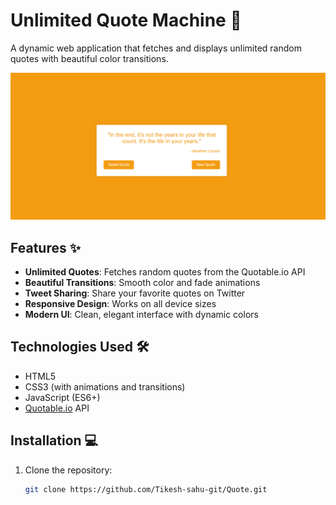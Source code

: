 # Unlimited Quote Machine 🌈

A dynamic web application that fetches and displays unlimited random quotes with beautiful color transitions.

![Quote Machine Screenshot](screenshot.png)

## Features ✨

- **Unlimited Quotes**: Fetches random quotes from the Quotable.io API
- **Beautiful Transitions**: Smooth color and fade animations
- **Tweet Sharing**: Share your favorite quotes on Twitter
- **Responsive Design**: Works on all device sizes
- **Modern UI**: Clean, elegant interface with dynamic colors

## Technologies Used 🛠️

- HTML5
- CSS3 (with animations and transitions)
- JavaScript (ES6+)
- [Quotable.io](https://api.quotable.io) API

## Installation 💻

1. Clone the repository:
   ```bash
   git clone https://github.com/Tikesh-sahu-git/Quote.git
